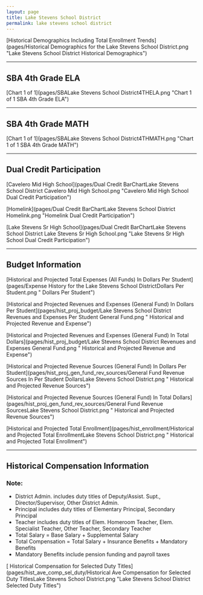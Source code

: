 ```yaml
---
layout: page
title: Lake Stevens School District
permalink: lake stevens school district
---
```



[Historical Demographics Including Total Enrollment Trends](pages/Historical Demographics for the Lake Stevens School District.png "Lake Stevens School District Historical Demographics")

___

## SBA 4th Grade ELA

[Chart 1 of 1](pages/SBALake Stevens School District4THELA.png "Chart 1 of 1 SBA 4th Grade ELA")


___

## SBA 4th Grade MATH

[Chart 1 of 1](pages/SBALake Stevens School District4THMATH.png "Chart 1 of 1 SBA 4th Grade MATH")


___

## Dual Credit Participation

[Cavelero Mid High School](pages/Dual Credit BarChartLake Stevens School District Cavelero Mid High School.png "Cavelero Mid High School Dual Credit Participation")

[Homelink](pages/Dual Credit BarChartLake Stevens School District Homelink.png "Homelink Dual Credit Participation")

[Lake Stevens Sr High School](pages/Dual Credit BarChartLake Stevens School District Lake Stevens Sr High School.png "Lake Stevens Sr High School Dual Credit Participation")


___

## Budget Information

[Historical and Projected Total Expenses (All Funds) In Dollars Per Student](pages/Expense History for the Lake Stevens School DistrictDollars Per Student.png " Dollars Per Student")

[Historical and Projected Revenues and Expenses (General Fund) In Dollars Per Student](pages/hist_proj_budget/Lake Stevens School District Revenues and Expenses Per Student General Fund.png " Historical and Projected Revenue and Expense")

[Historical and Projected Revenues and Expenses (General Fund) In Total Dollars](pages/hist_proj_budget/Lake Stevens School District Revenues and Expenses General Fund.png " Historical and Projected Revenue and Expense")

[Historical and Projected Revenue Sources (General Fund) In Dollars Per Student](pages/hist_proj_gen_fund_rev_sources/General Fund Revenue Sources In Per Student DollarsLake Stevens School District.png " Historical and Projected Revenue Sources")

[Historical and Projected Revenue Sources (General Fund) In Total Dollars](pages/hist_proj_gen_fund_rev_sources/General Fund Revenue SourcesLake Stevens School District.png " Historical and Projected Revenue Sources")

[Historical and Projected Total Enrollment](pages/hist_enrollment/Historical and Projected Total EnrollmentLake Stevens School District.png " Historical and Projected Total Enrollment")


___

## Historical Compensation Information
### Note:
- District Admin. includes duty titles of Deputy/Assist. Supt., Director/Supervisor, Other District Admin.
- Principal includes duty titles of Elementary Principal, Secondary Principal
- Teacher includes duty titles of Elem. Homeroom Teacher, Elem. Specialist Teacher, Other Teacher, Secondary Teacher
- Total Salary = Base Salary + Supplemental Salary
- Total Compensation = Total Salary + Insurance Benefits + Mandatory Benefits
- Mandatory Benefits include pension funding and payroll taxes

[ Historical Compensation for Selected Duty Titles](pages/hist_ave_comp_sel_duty/Historical Ave Compensation for Selected Duty TitlesLake Stevens School District.png "Lake Stevens School District Selected Duty Titles")

